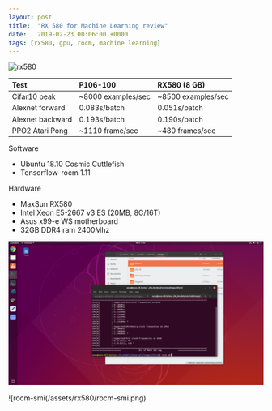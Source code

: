 ```yaml
---
layout: post
title:  "RX 580 for Machine Learning review"
date:   2019-02-23 00:06:00 +0000
tags: [rx580, gpu, rocm, machine learning]
---
```



![rx580](/assets/rx580/rx580.jpg) <br>


| Test        	   | P106-100           | RX580 (8 GB) 				|
|:-----------------|:-------------------|:--------------------------|
| Cifar10 peak     | ~8000 examples/sec | ~8500 examples/sec        |
| Alexnet forward  | 0.083s/batch	    | 0.051s/batch              |
| Alexnet backward | 0.193s/batch       | 0.190s/batch              |
| PPO2 Atari Pong  | ~1110 frame/sec    | ~480 frames/sec           |


Software
*	Ubuntu 18.10 Cosmic Cuttlefish
*	Tensorflow-rocm 1.11

Hardware
*	MaxSun RX580
*	Intel Xeon E5-2667 v3 ES (20MB, 8C/16T)
*	Asus x99-e WS motherboard
*	32GB DDR4 ram 2400Mhz



![speeds](/assets/rx580/rocm_speed.png)

![rocm-smi(/assets/rx580/rocm-smi.png)